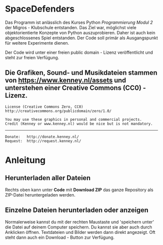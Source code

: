 # SpaceDefenders
Das Programm ist anlässlich des Kurses Python *Programmierung Modul 2* der Migros - Klubschule entstanden.
Das Ziel war, möglichst viele objektorientierte Konzepte von Python auszuprobieren. Daher ist auch kein abgeschlossenes Spiel entstanden. Der Code soll primär als Ausgangspunkt für weitere Experimente dienen. 

Der Code wird unter einer freien public domain - Lizenz veröffentlicht und steht zur freien Verfügung.

Die Grafiken, Sound- und Musikdateien stammen von https://www.kenney.nl/assets und unterstehen einer Creative Commons (CC0) - Lizenz.
------------------------------

	License (Creative Commons Zero, CC0)
	http://creativecommons.org/publicdomain/zero/1.0/

	You may use these graphics in personal and commercial projects.
	Credit (Kenney or www.kenney.nl) would be nice but is not mandatory.

------------------------------

	Donate:   http://donate.kenney.nl/
	Request:  http://request.kenney.nl/
  



# Anleitung

## Herunterladen aller Dateien
Rechts oben kann unter **Code** mit **Download ZIP** das ganze Repository als ZIP-Datei heruntergeladen werden.

## Einzelne Dateien herunterladen oder anzeigen
Normalerweise kannst du mit der rechten Maustaste und 'speichern unter' die Datei auf deinem Computer speichern.
Du kannst sie aber auch durch Anklicken öffnen. Textdateien und Bilder werden dann direkt angezeigt. Oft steht dann auch ein Download - Button zur Verfügung.



